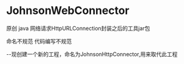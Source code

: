 # JohnsonWebConnector
原创 java 网络请求HttpURLConnection封装之后的工具jar包

命名不规范
代码编写不规范

--现创建一个新的工程，命名为JohnsonHttpConnector,用来取代此工程
